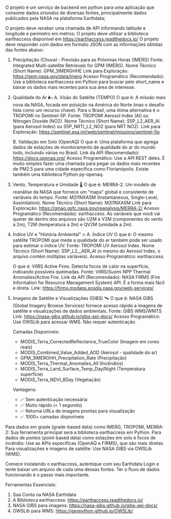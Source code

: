 O projeto é um serviço de backend em python para uma aplicação que consome dados oriundos de diversas fontes, principalmente dados publicados pela NASA na plataforma Earthdata;

O projeto deve receber uma chamada de API informando latitude e longitude e perímetro em metros;
O projeto deve utilizar a biblioteca earthaccess disponível em https://earthaccess.readthedocs.io/
O projeto deve responder com dados em formato JSON com as informações obtidas das fontes abaixo:

1. Precipitação (Chuva) 💧
		Previsão para as Próximas Horas (IMERG)
		Fonte: Integrated Multi-satellite Retrievals for GPM (IMERG).
		Nome Técnico (Short Name): GPM_3IMERGHHE
		Link para Exploração: https://gpm.nasa.gov/data/imerg
		Acesso Programático (Recomendado): Use a biblioteca earthaccess em Python para buscar pelo short_name e baixar os dados mais recentes para sua área de interesse.


2. Qualidade do Ar 🌬
	A. Visão do Satélite (TEMPO)
	O que é: A missão mais nova da NASA, focada em poluição na América do Norte (mas o desafio lista como um recurso chave). Para o Brasil, uma ótima alternativa é o TROPOMI no Sentinel-5P.
	Fonte: TROPOMI Aerosol Index (AI) ou Nitrogen Dioxide (NO2).
	Nome Técnico (Short Name): S5P_L2_AER_AI (para Aerosol Index) ou S5P_NRTI_L2_NO2 (para NRT NO2).
	Link para Exploração: https://sentinel.esa.int/web/sentinel/missions/sentinel-5p

	B. Validação em Solo (OpenAQ)
	O que é: Uma plataforma que agrega dados de estações de monitoramento de qualidade do ar do mundo todo, incluindo várias no Brasil.
	Link da API (Recomendado): https://docs.openaq.org/	
	Acesso Programático: Use a API REST deles. É muito simples fazer uma chamada para pegar os dados mais recentes de PM2.5 para uma cidade específica como Florianópolis. Existe também uma biblioteca Python py-openaq.

3. Vento, Temperatura e Umidade 🌡
	O que é: MERRA-2. Um modelo de reanálise da NASA que fornece um "mapa" global e consistente de variáveis do tempo.
	Fonte: M2I1NXASM (Instantaneous, Single-Level, Assimilation).
	Nome Técnico (Short Name): M2I1NXASM
	Link para Exploração: https://gmao.gsfc.nasa.gov/reanalysis/MERRA-2/
	Acesso Programático (Recomendado): earthaccess. As variáveis que você vai querer de dentro dos arquivos são U2M e V2M (componentes do vento a 2m), T2M (temperatura a 2m) e QV2M (umidade a 2m).

4. Índice UV e "História Ambiental" 🔥
	A. Índice UV
	O que é: O mesmo satélite TROPOMI que mede a qualidade do ar também pode ser usado para estimar o índice UV.
	Fonte: TROPOMI UV Aerosol Index.
	Nome Técnico (Short Name): S5P_L2__AER_AI (o mesmo do Aerosol Index, o arquivo contém múltiplas variáveis).
	Acesso Programático: earthaccess.

	O que é: VIIRS Active Fires. Detecta focos de calor na superfície, indicando possíveis queimadas.
	Fonte: VIIRS/Suomi NPP Thermal Anomalies/Active Fire.
	Link da API (Recomendado): NASA FIRMS (Fire Information for Resource Management System) API. É a forma mais fácil e direta.
	Link: https://firms.modaps.eosdis.nasa.gov/web-services/

5. Imagens de Satélite e Visualizações (GIBS) 🛰️
	O que é: NASA GIBS (Global Imagery Browse Services) fornece acesso rápido a imagens de satélite e visualizações de dados ambientais.
	Fonte: GIBS WMS/WMTS
	Link: https://nasa-gibs.github.io/gibs-api-docs/
	Acesso Programático: Use OWSLib para acessar WMS. Não requer autenticação.
	
	Camadas Disponíveis:
	- MODIS_Terra_CorrectedReflectance_TrueColor (Imagem em cores reais)
	- MODIS_Combined_Value_Added_AOD (Aerosol - qualidade do ar)
	- GPM_3IMERGHH_Precipitation_Rate (Precipitação)
	- MODIS_Terra_Thermal_Anomalies_All (Incêndios)
	- MODIS_Terra_Land_Surface_Temp_Day/Night (Temperatura superfície)
	- MODIS_Terra_NDVI_8Day (Vegetação)
	
	Vantagens:
	- ✅ Sem autenticação necessária
	- ✅ Muito rápido (< 1 segundo)
	- ✅ Retorna URLs de imagens prontas para visualização
	- ✅ 1000+ camadas disponíveis

Para dados em grade (grade-based data) como IMERG, TROPOMI, MERRA-2: Sua ferramenta principal será a biblioteca earthaccess em Python.
Para dados de pontos (point-based data) como estações em solo e focos de incêndio: Use as APIs específicas (OpenAQ e FIRMS), que são mais diretas.
Para visualizações e imagens de satélite: Use NASA GIBS via OWSLib (WMS).

Comece instalando o earthaccess, autentique com seu Earthdata Login e tente baixar um arquivo de cada uma dessas fontes. Ter o fluxo de dados funcionando é o passo mais importante.

Ferramentas Essenciais:
1. Sua Conta na NASA Earthdata
2. A Biblioteca earthaccess: https://earthaccess.readthedocs.io/
3. NASA GIBS para imagens: https://nasa-gibs.github.io/gibs-api-docs/
4. OWSLib para WMS: https://geopython.github.io/OWSLib/
